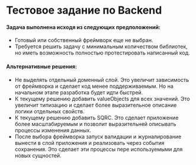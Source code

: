 # Тестовое задание по Backend

#### Задача выполнена исходя из следующих предположений:

- Готовый или собственный фреймворк еще не выбран.
- Требуется решить задачу с минимальным количеством библиотек, но иметь возможность полностью протестировать написанный
  код.

#### Альтернативные решения:

- Не выделять отдельный доменный слой. Это увеличит зависимость от фреймворка и сделает код менее поддерживаемым.
  Но на начальном этапе разработка будет идти быстрей.
- К текущему решению добавить valueObjects для всех значений. Это увеличит типизацию и сделает более выразительное
  описание логики отдельных свойств.
- К текущему решению добавить SQRC. Это сделает приложение более масштабируемым и позволит выразительней описывать
  процессы изменения данных.
- После выбора фреймворка запуск валидации и журналирование вынести в слой приложения и реализовать через события
  сохранения. Это сделает эти процессы пере используемыми для новых сущностей.